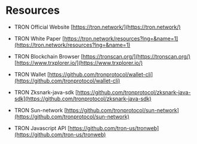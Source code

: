 # Resources

* TRON Official Website
[https://tron.network/](https://tron.network/)


* TRON White Paper
[https://tron.network/resources?lng=&name=1](https://tron.network/resources?lng=&name=1)


* TRON Blockchain Browser
[https://tronscan.org/](https://tronscan.org/)
[https://www.trxplorer.io/](https://www.trxplorer.io/)


* TRON Wallet
[https://github.com/tronprotocol/wallet-cli](https://github.com/tronprotocol/wallet-cli)


* TRON Zksnark-java-sdk
[https://github.com/tronprotocol/zksnark-java-sdk](https://github.com/tronprotocol/zksnark-java-sdk)


* TRON Sun-network
[https://github.com/tronprotocol/sun-network](https://github.com/tronprotocol/sun-network)


* TRON Javascript API
[https://github.com/tron-us/tronweb](https://github.com/tron-us/tronweb)
